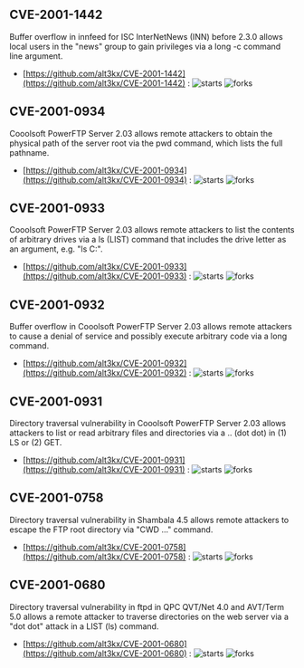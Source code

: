 ## CVE-2001-1442
 Buffer overflow in innfeed for ISC InterNetNews (INN) before 2.3.0 allows local users in the &quot;news&quot; group to gain privileges via a long -c command line argument.



- [https://github.com/alt3kx/CVE-2001-1442](https://github.com/alt3kx/CVE-2001-1442) :  ![starts](https://img.shields.io/github/stars/alt3kx/CVE-2001-1442.svg) ![forks](https://img.shields.io/github/forks/alt3kx/CVE-2001-1442.svg)

## CVE-2001-0934
 Cooolsoft PowerFTP Server 2.03 allows remote attackers to obtain the physical path of the server root via the pwd command, which lists the full pathname.



- [https://github.com/alt3kx/CVE-2001-0934](https://github.com/alt3kx/CVE-2001-0934) :  ![starts](https://img.shields.io/github/stars/alt3kx/CVE-2001-0934.svg) ![forks](https://img.shields.io/github/forks/alt3kx/CVE-2001-0934.svg)

## CVE-2001-0933
 Cooolsoft PowerFTP Server 2.03 allows remote attackers to list the contents of arbitrary drives via a ls (LIST) command that includes the drive letter as an argument, e.g. &quot;ls C:&quot;.



- [https://github.com/alt3kx/CVE-2001-0933](https://github.com/alt3kx/CVE-2001-0933) :  ![starts](https://img.shields.io/github/stars/alt3kx/CVE-2001-0933.svg) ![forks](https://img.shields.io/github/forks/alt3kx/CVE-2001-0933.svg)

## CVE-2001-0932
 Buffer overflow in Cooolsoft PowerFTP Server 2.03 allows remote attackers to cause a denial of service and possibly execute arbitrary code via a long command.



- [https://github.com/alt3kx/CVE-2001-0932](https://github.com/alt3kx/CVE-2001-0932) :  ![starts](https://img.shields.io/github/stars/alt3kx/CVE-2001-0932.svg) ![forks](https://img.shields.io/github/forks/alt3kx/CVE-2001-0932.svg)

## CVE-2001-0931
 Directory traversal vulnerability in Cooolsoft PowerFTP Server 2.03 allows attackers to list or read arbitrary files and directories via a .. (dot dot) in (1) LS or (2) GET.



- [https://github.com/alt3kx/CVE-2001-0931](https://github.com/alt3kx/CVE-2001-0931) :  ![starts](https://img.shields.io/github/stars/alt3kx/CVE-2001-0931.svg) ![forks](https://img.shields.io/github/forks/alt3kx/CVE-2001-0931.svg)

## CVE-2001-0758
 Directory traversal vulnerability in Shambala 4.5 allows remote attackers to escape the FTP root directory via &quot;CWD ...&quot;  command.



- [https://github.com/alt3kx/CVE-2001-0758](https://github.com/alt3kx/CVE-2001-0758) :  ![starts](https://img.shields.io/github/stars/alt3kx/CVE-2001-0758.svg) ![forks](https://img.shields.io/github/forks/alt3kx/CVE-2001-0758.svg)

## CVE-2001-0680
 Directory traversal vulnerability in ftpd in QPC QVT/Net 4.0 and AVT/Term 5.0 allows a remote attacker to traverse directories on the web server via a &quot;dot dot&quot; attack in a LIST (ls) command.



- [https://github.com/alt3kx/CVE-2001-0680](https://github.com/alt3kx/CVE-2001-0680) :  ![starts](https://img.shields.io/github/stars/alt3kx/CVE-2001-0680.svg) ![forks](https://img.shields.io/github/forks/alt3kx/CVE-2001-0680.svg)
